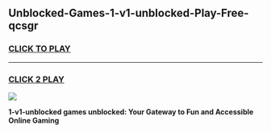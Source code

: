 
## Unblocked-Games-1-v1-unblocked-Play-Free-qcsgr
<h3>
<a href="https://premium76.site?title=1-v1-unblocked&ref=23A">CLICK TO PLAY</a></h3>
<hr>

<h3>
<a href="https://premium76.site?title=1-v1-unblocked&ref=23A">CLICK 2 PLAY</a>
  
</h3>

<a href="https://premium76.site?title=1-v1-unblocked&ref=23A"><img src="https://clearcache.store/games.png"></a>


**1-v1-unblocked games unblocked: Your Gateway to Fun and Accessible Online Gaming**

